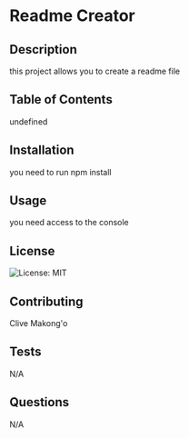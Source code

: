 # Readme Creator
  ## Description
  this project allows you to create a readme file

  ## Table of Contents
  undefined

  ## Installation
  you need to run npm install

  ## Usage
  you need access to the console

  ## License
  ![License: MIT](https://img.shields.io/badge/License-MIT-yellow.svg)

  ## Contributing
  Clive Makong'o

  ## Tests
  N/A

  ## Questions
  N/A
